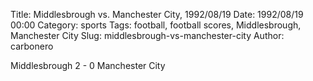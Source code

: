Title: Middlesbrough vs. Manchester City, 1992/08/19
Date: 1992/08/19 00:00
Category: sports
Tags: football, football scores, Middlesbrough, Manchester City
Slug: middlesbrough-vs-manchester-city
Author: carbonero


Middlesbrough 2 - 0 Manchester City
